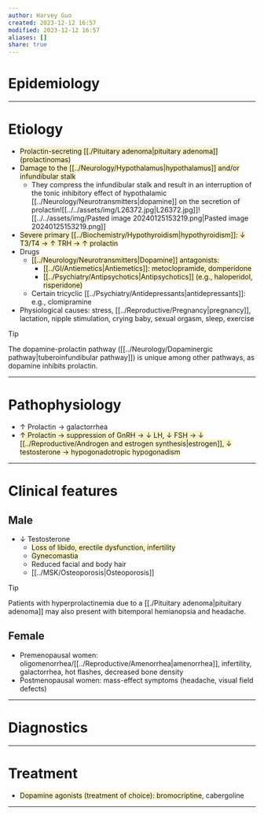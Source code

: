 ```yaml
---
author: Harvey Guo
created: 2023-12-12 16:57
modified: 2023-12-12 16:57
aliases: []
share: true
---
```

# Epidemiology


---
# Etiology
- <span style="background:rgba(240, 200, 0, 0.2)">Prolactin-secreting [[./Pituitary adenoma|pituitary adenoma]] (prolactinomas) </span>
- <span style="background:rgba(240, 200, 0, 0.2)">Damage to the [[../Neurology/Hypothalamus|hypothalamus]] and/or infundibular stalk</span>
	- They compress the infundibular stalk and result in an interruption of the tonic inhibitory effect of hypothalamic [[../Neurology/Neurotransmitters|dopamine]] on the secretion of prolactin![[../../assets/img/L26372.jpg|L26372.jpg]]![[../../assets/img/Pasted image 20240125153219.png|Pasted image 20240125153219.png]]
- <span style="background:rgba(240, 200, 0, 0.2)">Severe primary [[../Biochemistry/Hypothyroidism|hypothyroidism]]: ↓ T3/T4 → ↑ TRH → ↑ prolactin</span>
- Drugs
	- <span style="background:rgba(240, 200, 0, 0.2)">[[../Neurology/Neurotransmitters|Dopamine]] antagonists: </span>
		- <span style="background:rgba(240, 200, 0, 0.2)">[[../GI/Antiemetics|Antiemetics]]: metoclopramide, domperidone </span>
		- <span style="background:rgba(240, 200, 0, 0.2)">[[../Psychiatry/Antipsychotics|Antipsychotics]] (e.g., haloperidol, risperidone)</span>
	- Certain tricyclic [[../Psychiatry/Antidepressants|antidepressants]]: e.g., clomipramine
- Physiological causes: stress, [[../Reproductive/Pregnancy|pregnancy]], lactation, nipple stimulation, crying baby, sexual orgasm, sleep, exercise
>[!tip] 
>The dopamine-prolactin pathway ([[../Neurology/Dopaminergic pathway|tuberoinfundibular pathway]]) is unique among other pathways, as dopamine inhibits prolactin.

---
# Pathophysiology
- ↑ Prolactin → galactorrhea
- <span style="background:rgba(240, 200, 0, 0.2)">↑ Prolactin → suppression of GnRH → ↓ LH, ↓ FSH → ↓ [[../Reproductive/Androgen and estrogen synthesis|estrogen]], ↓ testosterone → hypogonadotropic hypogonadism</span>

---
# Clinical features
## Male
- ↓ Testosterone
	- <span style="background:rgba(240, 200, 0, 0.2)">Loss of libido, erectile dysfunction, infertility</span>
	- <span style="background:rgba(240, 200, 0, 0.2)">Gynecomastia</span> 
	- Reduced facial and body hair
	- [[../MSK/Osteoporosis|Osteoporosis]]

>[!tip] 
>Patients with hyperprolactinemia due to a [[./Pituitary adenoma|pituitary adenoma]] may also present with bitemporal hemianopsia and headache.
## Female
- Premenopausal women: oligomenorrhea/[[../Reproductive/Amenorrhea|amenorrhea]], infertility, galactorrhea, hot flashes, decreased bone density
- Postmenopausal women: mass-effect symptoms (headache, visual field defects)

---
# Diagnostics


---
# Treatment
- <span style="background:rgba(240, 200, 0, 0.2)">Dopamine agonists (treatment of choice): bromocriptine</span>, cabergoline

---
